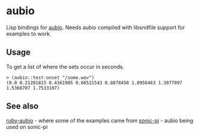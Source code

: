 # aubio

Lisp bindings for [aubio](https://aubio.org/). Needs aubio compiled with libsndfile support for examples to work.

## Usage
To get a list of where the sets occur in seconds.
```
> (aubio::test-onset "/some.wav")
(0.0 0.21201815 0.4361905 0.66521543 0.8878458 1.0956463 1.3077097 1.5368707 1.7533107)
```

## See also

[ruby-aubio](https://github.com/xavriley/ruby-aubio) - where some of the examples came from
[sonic-pi](https://github.com/samaaron/sonic-pi/blob/0fff19db99350ab143a3a5c3e353c73555ca3574/app/server/ruby/lib/sonicpi/samplebuffer.rb) - aubio being used on sonic-pi

